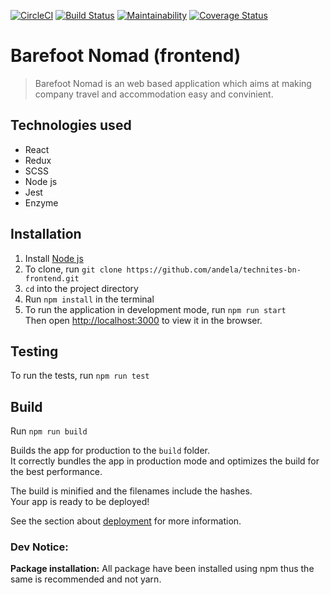 [![CircleCI](https://circleci.com/gh/andela/technites-bn-frontend.svg?style=svg)](https://circleci.com/gh/andela/technites-bn-frontend) [![Build Status](https://travis-ci.org/andela/technites-bn-frontend.svg?branch=develop)](https://travis-ci.org/andela/technites-bn-frontend)
[![Maintainability](https://api.codeclimate.com/v1/badges/9d7545d77daf6cd48fc4/maintainability)](https://codeclimate.com/github/andela/technites-bn-frontend/maintainability) [![Coverage Status](https://coveralls.io/repos/github/andela/technites-bn-frontend/badge.svg)](https://coveralls.io/github/andela/technites-bn-frontend)

# Barefoot Nomad (frontend)
> Barefoot Nomad is an web based application which aims at making company travel and accommodation easy and convinient.

## Technologies used
- React
- Redux
- SCSS
- Node js
- Jest
- Enzyme

## Installation
1. Install [Node js]()
2. To clone, run `git clone https://github.com/andela/technites-bn-frontend.git`
3. `cd` into the project directory
4. Run `npm install` in the terminal
5. To run the application in development mode, run `npm run start`<br />
Then open [http://localhost:3000](http://localhost:3000) to view it in the browser.

## Testing
To run the tests, run `npm run test`

## Build
Run `npm run build`

Builds the app for production to the `build` folder.<br />
It correctly bundles the app in production mode and optimizes the build for the best performance.

The build is minified and the filenames include the hashes.<br />
Your app is ready to be deployed!

See the section about [deployment](https://facebook.github.io/create-react-app/docs/deployment) for more information.

### Dev Notice:
**Package installation:** All package have been installed using npm thus the same is recommended and not yarn.